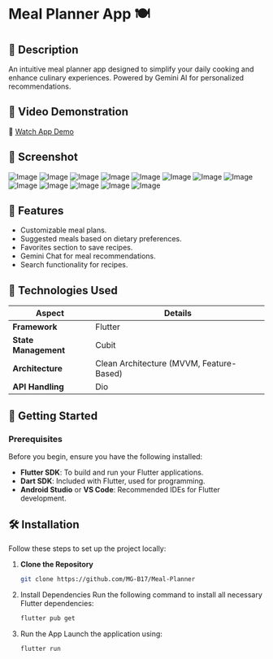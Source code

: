 # Meal Planner App 🍽️


## 📜 Description
An intuitive meal planner app designed to simplify your daily cooking and enhance culinary experiences. Powered by Gemini AI for personalized recommendations.

## 🎦 Video Demonstration
🎥 [Watch App Demo](https://www.linkedin.com/posts/mostafa-galal-17-n_flutter-mealplanning-techinnovation-activity-7321127355035381760-p7iy?utm_source=share&utm_medium=member_desktop&rcm=ACoAAFVnLiUBOzIS2YcbSJ9Dv1tz8wJKu0EsvVo)

## 📱 Screenshot
![Image](https://github.com/user-attachments/assets/5634c53d-2bcf-48e2-b8bc-af14ffd08482)
![Image](https://github.com/user-attachments/assets/96fdb3e0-f247-43fb-a23c-b4109c85ddf5)
![Image](https://github.com/user-attachments/assets/2af0db90-11ff-4eaa-9f24-cad2e5bc2dc8)
![Image](https://github.com/user-attachments/assets/954b7359-0cf8-42e7-a346-c2dd50ddb61a)
![Image](https://github.com/user-attachments/assets/4cbd1ca1-30c3-4c4c-b684-383a726f6937)
![Image](https://github.com/user-attachments/assets/44af31a6-2035-4a07-8461-1d2718ef47c4)
![Image](https://github.com/user-attachments/assets/ef230d8e-d301-40df-941e-2e5f49f18c19)
![Image](https://github.com/user-attachments/assets/9cd130f5-4251-4967-9e58-4be4a2dc5721)
![Image](https://github.com/user-attachments/assets/fc946e0e-6b56-4940-84ba-907faf1ae459)
![Image](https://github.com/user-attachments/assets/ce275c00-c203-4a4d-97e8-cd15558b40ec)
![Image](https://github.com/user-attachments/assets/d06cf0c7-2b47-4d7a-bd5f-090ffeeabd69)
![Image](https://github.com/user-attachments/assets/150b5a3e-a059-41a1-9072-a10ca2b978d0)
![Image](https://github.com/user-attachments/assets/fdb8568a-9c63-4910-8d15-f89796f4d77c)


## 🚀 Features
- Customizable meal plans.
- Suggested meals based on dietary preferences.
- Favorites section to save recipes.
- Gemini Chat for meal recommendations.
- Search functionality for recipes.


## 🔨 Technologies Used

| **Aspect**             | **Details**                              |
|------------------------|------------------------------------------|
| **Framework**          | Flutter                                  |
| **State Management**   | Cubit                                    |
| **Architecture**       | Clean Architecture (MVVM, Feature-Based) |
| **API Handling**       | Dio                                      |


## 🏡 Getting Started

### Prerequisites
Before you begin, ensure you have the following installed:
- **Flutter SDK**: To build and run your Flutter applications.
- **Dart SDK**: Included with Flutter, used for programming.
- **Android Studio** or **VS Code**: Recommended IDEs for Flutter development.


## 🛠️ Installation

Follow these steps to set up the project locally:

1. **Clone the Repository**
   ```bash
   git clone https://github.com/MG-B17/Meal-Planner
2. Install Dependencies Run the following command to install all necessary Flutter dependencies:
   ```bash
   flutter pub get
3. Run the App Launch the application using:
   ```bash
   flutter run




   
